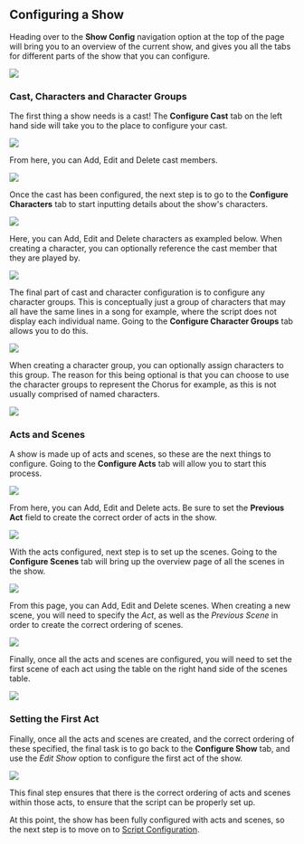 ## Configuring a Show

Heading over to the **Show Config** navigation option at the top of the page will bring you to an
overview of the current show, and gives you all the tabs for different parts of the show that you
can configure.

![](../images/config_show/config_overview.png)

### Cast, Characters and Character Groups

The first thing a show needs is a cast! The **Configure Cast** tab on the left hand side will take
you to the place to configure your cast.

![](../images/config_show/cast_overview.png)

From here, you can Add, Edit and Delete cast members.

![](../images/config_show/create_cast.png)

Once the cast has been configured, the next step is to go to the **Configure Characters** tab to start
inputting details about the show's characters.

![](../images/config_show/character_overview.png)

Here, you can Add, Edit and Delete characters as exampled below. When creating a character, you can
optionally reference the cast member that they are played by.

![](../images/config_show/create_character.png)

The final part of cast and character configuration is to configure any character groups. This is
conceptually just a group of characters that may all have the same lines in a song for example, 
where the script does not display each individual name. Going to the **Configure Character Groups**
tab allows you to do this.

![](../images/config_show/c_group_overview.png)

When creating a character group, you can optionally assign characters to this group. The reason for
this being optional is that you can choose to use the character groups to represent the Chorus for 
example, as this is not usually comprised of named characters.

![](../images/config_show/c_group_create.png)

### Acts and Scenes

A show is made up of acts and scenes, so these are the next things to configure. Going to the
**Configure Acts** tab will allow you to start this process.

![](../images/config_show/act_overview.png)

From here, you can Add, Edit and Delete acts. Be sure to set the **Previous Act** field to create the
correct order of acts in the show.

![](../images/config_show/create_act.png)

With the acts configured, next step is to set up the scenes. Going to the **Configure Scenes** tab
will bring up the overview page of all the scenes in the show.

![](../images/config_show/scene_overview.png)

From this page, you can Add, Edit and Delete scenes. When creating a new scene, you will need to
specify the *Act*, as well as the *Previous Scene* in order to create the correct ordering of
scenes.

![](../images/config_show/create_scene.png)

Finally, once all the acts and scenes are configured, you will need to set the first scene of each
act using the table on the right hand side of the scenes table.

![](../images/config_show/set_first_scene.png)

### Setting the First Act

Finally, once all the acts and scenes are created, and the correct ordering of these specified, the
final task is to go back to the **Configure Show** tab, and use the *Edit Show* option to configure the
first act of the show.

![](../images/config_show/set_first_act.png)

This final step ensures that there is the correct ordering of acts and scenes within those acts, to
ensure that the script can be properly set up.

At this point, the show has been fully configured with acts and scenes, so the next step is to move
on to [Script Configuration](./script_config.md).